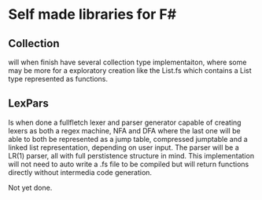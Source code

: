 # Self made libraries for F#
## Collection
will when finish have several collection type implementaiton, where some may be more for a exploratory creation like the 
List.fs which contains a List type represented as functions.

## LexPars 
Is when done a fullfletch lexer and parser generator capable of creating lexers as both a regex machine, NFA and DFA
where the last one will be able to both be represented as a jump table, compressed jumptable and a linked list representation, depending on user input. The parser will be a LR(1) parser, all with full perstistence structure in mind. This implementation will not need to auto write a .fs file to be compiled but will return functions directly without intermedia code generation. 

Not yet done.
